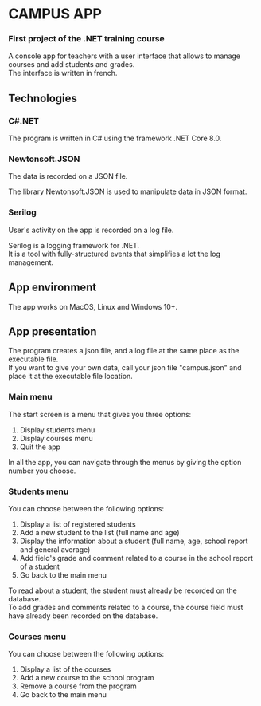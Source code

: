 # CAMPUS APP
### First project of the .NET training course

A console app for teachers with a user interface that allows to manage courses and add students and grades.\
The interface is written in french.

## Technologies
### C#.NET
The program is written in C# using the framework .NET Core 8.0.

### Newtonsoft.JSON
The data is recorded on a JSON file.

The library Newtonsoft.JSON is used to manipulate data in JSON format.

### Serilog
User's activity on the app is recorded on a log file.

Serilog is a logging framework for .NET.\
It is a tool with fully-structured events that simplifies a lot the log management.

## App environment
The app works on MacOS, Linux and Windows 10+.

## App presentation
The program creates a json file, and a log file at the same place as the executable file.\
If you want to give your own data, call your json file "campus.json" and place it at the executable file location.

### Main menu
The start screen is a menu that gives you three options:
1. Display students menu
2. Display courses menu
3. Quit the app

In all the app, you can navigate through the menus by giving the option number you choose.

### Students menu
You can choose between the following options:
1. Display a list of registered students
2. Add a new student to the list (full name and age)
3. Display the information about a student (full name, age, school report and general average)
4. Add field's grade and comment related to a course in the school report of a student
5. Go back to the main menu

To read about a student, the student must already be recorded on the database.\
To add grades and comments related to a course, the course field must have already been recorded on the database.

### Courses menu
You can choose between the following options:
1. Display a list of the courses
2. Add a new course to the school program
3. Remove a course from the program
4. Go back to the main menu

